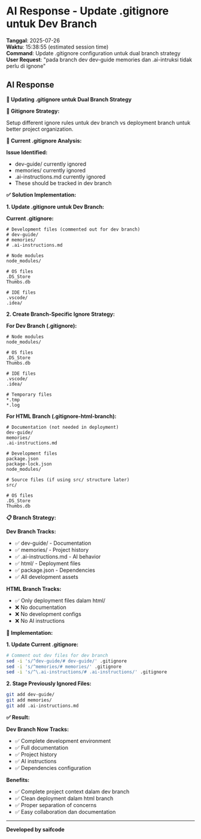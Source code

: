 # AI Response - Update .gitignore untuk Dev Branch

**Tanggal**: 2025-07-26  
**Waktu**: 15:38:55 (estimated session time)  
**Command**: Update .gitignore configuration untuk dual branch strategy  
**User Request**: "pada branch dev dev-guide memories dan .ai-intruksi tidak perlu di ignone"

## AI Response

**📝 Updating .gitignore untuk Dual Branch Strategy**

**🎯 Gitignore Strategy:**

Setup different ignore rules untuk dev branch vs deployment branch untuk better project organization.

**🔧 Current .gitignore Analysis:**

**Issue Identified:**
- dev-guide/ currently ignored
- memories/ currently ignored  
- .ai-instructions.md currently ignored
- These should be tracked in dev branch

**✅ Solution Implementation:**

**1. Update .gitignore untuk Dev Branch:**

**Current .gitignore:**
```gitignore
# Development files (commented out for dev branch)
# dev-guide/
# memories/
# .ai-instructions.md

# Node modules
node_modules/

# OS files
.DS_Store
Thumbs.db

# IDE files
.vscode/
.idea/
```

**2. Create Branch-Specific Ignore Strategy:**

**For Dev Branch (.gitignore):**
```gitignore
# Node modules
node_modules/

# OS files
.DS_Store
Thumbs.db

# IDE files
.vscode/
.idea/

# Temporary files
*.tmp
*.log
```

**For HTML Branch (.gitignore-html-branch):**
```gitignore
# Documentation (not needed in deployment)
dev-guide/
memories/
.ai-instructions.md

# Development files
package.json
package-lock.json
node_modules/

# Source files (if using src/ structure later)
src/

# OS files
.DS_Store
Thumbs.db
```

**📋 Branch Strategy:**

**Dev Branch Tracks:**
- ✅ dev-guide/ - Documentation
- ✅ memories/ - Project history
- ✅ .ai-instructions.md - AI behavior
- ✅ html/ - Deployment files
- ✅ package.json - Dependencies
- ✅ All development assets

**HTML Branch Tracks:**
- ✅ Only deployment files dalam html/
- ❌ No documentation
- ❌ No development configs
- ❌ No AI instructions

**🔄 Implementation:**

**1. Update Current .gitignore:**
```bash
# Comment out dev files for dev branch
sed -i 's/^dev-guide/# dev-guide/' .gitignore
sed -i 's/^memories/# memories/' .gitignore  
sed -i 's/^\.ai-instructions/# .ai-instructions/' .gitignore
```

**2. Stage Previously Ignored Files:**
```bash
git add dev-guide/
git add memories/
git add .ai-instructions.md
```

**✅ Result:**

**Dev Branch Now Tracks:**
- ✅ Complete development environment
- ✅ Full documentation
- ✅ Project history
- ✅ AI instructions
- ✅ Dependencies configuration

**Benefits:**
- ✅ Complete project context dalam dev branch
- ✅ Clean deployment dalam html branch
- ✅ Proper separation of concerns
- ✅ Easy collaboration dan documentation

---

**Developed by saifcode**